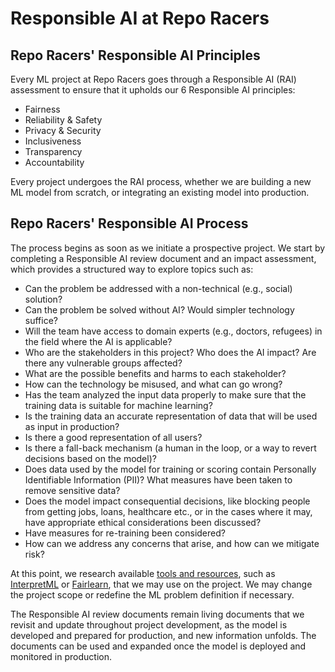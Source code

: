 # Responsible AI at Repo Racers

## Repo Racers' Responsible AI Principles

Every ML project at Repo Racers goes through a Responsible AI (RAI) assessment to ensure that it upholds our 6 Responsible AI principles:

- Fairness
- Reliability & Safety
- Privacy & Security
- Inclusiveness
- Transparency
- Accountability

Every project undergoes the RAI process, whether we are building a new ML model from scratch, or integrating an existing model into production.

## Repo Racers' Responsible AI Process

The process begins as soon as we initiate a prospective project. We start by completing a Responsible AI review document and an impact assessment, which provides a structured way to explore topics such as:

- Can the problem be addressed with a non-technical (e.g., social) solution?
- Can the problem be solved without AI? Would simpler technology suffice?
- Will the team have access to domain experts (e.g., doctors, refugees) in the field where the AI is applicable?
- Who are the stakeholders in this project? Who does the AI impact? Are there any vulnerable groups affected?
- What are the possible benefits and harms to each stakeholder?
- How can the technology be misused, and what can go wrong?
- Has the team analyzed the input data properly to make sure that the training data is suitable for machine learning?
- Is the training data an accurate representation of data that will be used as input in production?
- Is there a good representation of all users?
- Is there a fall-back mechanism (a human in the loop, or a way to revert decisions based on the model)?
- Does data used by the model for training or scoring contain Personally Identifiable Information (PII)? What measures have been taken to remove sensitive data?
- Does the model impact consequential decisions, like blocking people from getting jobs, loans, healthcare etc., or in the cases where it may, have appropriate ethical considerations been discussed?
- Have measures for re-training been considered?
- How can we address any concerns that arise, and how can we mitigate risk?

At this point, we research available [tools and resources](https://www.microsoft.com/en-us/ai/responsible-ai-resources), such as [InterpretML](https://interpret.ml/) or [Fairlearn](https://github.com/fairlearn/fairlearn), that we may use on the project. We may change the project scope or redefine the ML problem definition if necessary.

The Responsible AI review documents remain living documents that we revisit and update throughout project development, as the model is developed and prepared for production, and new information unfolds. The documents can be used and expanded once the model is deployed and monitored in production.
